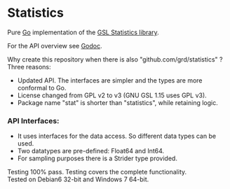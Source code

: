 # Statistics

Pure [Go](http://www.golang.org) implementation of the [GSL Statistics library](http://www.gnu.org/software/gsl/manual/html_node/Statistics.html).

For the API overview see [Godoc](http://godoc.org/github.com/grd/stat).

Why create this repository when there is also "github.com/grd/statistics" ?
Three reasons:
- Updated API. The interfaces are simpler and the types are more conformal to Go.
- License changed from GPL v2 to v3 (GNU GSL 1.15 uses GPL v3).
- Package name "stat" is shorter than "statistics", while retaining logic.

### API Interfaces:
- It uses interfaces for the data access. So different data types can be used.
- Two datatypes are pre-defined: Float64 and Int64.
- For sampling purposes there is a Strider type provided.

Testing 100% pass. Testing covers the complete functionality.  
Tested on Debian6 32-bit and Windows 7 64-bit.

